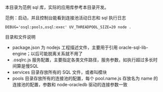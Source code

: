 本目录为范例 sql 库，实际的应用库参考本目录开发。


范例：启动，并且控制台能看到连接池活动日志和 sql 执行日志
```shell
DEBUG='osql:pools,osql:exec' UV_THREADPOOL_SIZE=20 node .
```

目录和文件说明
- package.json 为 nodejs 工程描述文件，主要用于引用 oracle-sql-lib-engine；以后可能脱离关系就不用了
- .osqlrc.js 服务配置，主要指定各类文件路径，服务参数，如执行超过多长时间算是慢SQL
- services 目录存放所有的 SQL 文件，或者叫模块
- pools 目录存放所有的连接池的配置，每个 pool.name.js 存放名为 name 的连接池的配置，参数和 node-oracledb 驱动的连接参数一致
